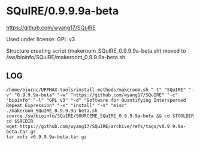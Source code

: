 SQuIRE/0.9.9.9a-beta
========================

<https://github.com/wyang17/SQuIRE>

Used under license:
GPL v3


Structure creating script (makeroom_SQuIRE_0.9.9.9a-beta.sh) moved to /sw/bioinfo/SQuIRE/makeroom_0.9.9.9a-beta.sh

LOG
---

    /home/bjornc/UPPMAX-tools/install-methods/makeroom.sh "-t" "SQuIRE" "-v" "0.9.9.9a-beta" "-w" "https://github.com/wyang17/SQuIRE" "-c" "bioinfo" "-l" "GPL v3" "-d" "Software for Quantifying Interspersed Repeat Expression" "-x" "install" "-s" "misc"
    ./makeroom_SQuIRE_0.9.9.9a-beta.sh
    source /sw/bioinfo/SQuIRE/SOURCEME_SQuIRE_0.9.9.9a-beta && cd $TOOLDIR
    cd $SRCDIR    
    wget https://github.com/wyang17/SQuIRE/archive/refs/tags/v0.9.9.9a-beta.tar.gz
    tar xvfz v0.9.9.9a-beta.tar.gz
 
